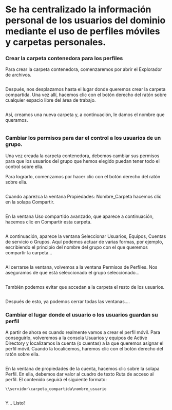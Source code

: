 # Se ha centralizado la información personal de los usuarios del dominio mediante el uso de perfiles móviles y carpetas personales.

### Crear la carpeta contenedora para los perfiles

Para crear la carpeta contenedora, comenzaremos por abrir el Explorador de archivos.

![]()

Después, nos desplazamos hasta el lugar donde queremos crear la carpeta compartida. Una vez allí, hacemos clic con el botón derecho del ratón sobre cualquier espacio libre del área de trabajo.

![]()

Así, creamos una nueva carpeta y, a continuación, le damos el nombre que queramos.

![]()

### Cambiar los permisos para dar el control a los usuarios de un grupo.

Una vez creada la carpeta contenedora, debemos cambiar sus permisos para que los usuarios del grupo que hemos elegido puedan tener todo el control sobre ella.

Para lograrlo, comenzamos por hacer clic con el botón derecho del ratón sobre ella.

![]()

Cuando aparezca la ventana Propiedades: Nombre_Carpeta hacemos clic en la solapa Compartir.

![]()

En la ventana Uso compartido avanzado, que aparece a continuación, hacemos clic en Compartir esta carpeta.

![]()

A continuación, aparece la ventana Seleccionar Usuarios, Equipos, Cuentas de servicio o Grupos. Aquí podemos actuar de varias formas, por ejemplo, escribiendo el principio del nombre del grupo con el que queremos compartir la carpeta…

![]()

Al cerrarse la ventana, volvemos a la ventana Permisos de Perfiles. Nos aseguramos de que está seleccionado el grupo seleccionado...

![]()

También podemos evitar que accedan a la carpeta el resto de los usuarios.

![]()

Después de esto, ya podemos cerrar todas las ventanas….

### Cambiar el lugar donde el usuario o los usuarios guardan su perfil

A partir de ahora es cuando realmente vamos a crear el perfil móvil. Para conseguirlo, volveremos a la consola Usuarios y equipos de Active Directory y localizamos la cuenta (o cuentas) a la que queremos asignar el perfil móvil. Cuando la localicemos, haremos clic con el botón derecho del ratón sobre ella.

![]()

En la ventana de propiedades de la cuenta, hacemos clic sobre la solapa Perfil. En ella, debemos dar valor al cuadro de texto Ruta de acceso al perfil. El contenido seguirá el siguiente formato:

`\\servidor\carpeta_compartida\nombre_usuario`

![]()

Y... Listo!
